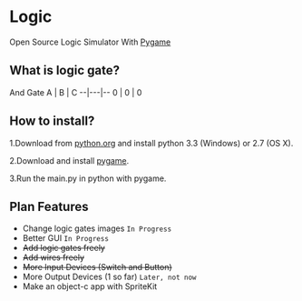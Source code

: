 Logic
=====
Open Source Logic Simulator With [Pygame](http://www.pygame.org/wiki/about)

What is logic gate?
--------------------
And Gate
 A | B | C
 --|---|--
 0 | 0 | 0

How to install?
--------------------
1.Download from [python.org](http://www.python.org/download/) and install python 3.3 (Windows) or 2.7 (OS X).      
       
2.Download and install [pygame](http://www.pygame.org/download.shtml). 
      
3.Run the main.py in python with pygame.  

Plan Features
-------------
* Change logic gates images `In Progress`   
* Better GUI `In Progress`
* ~~Add logic gates freely~~   
* ~~Add wires freely~~ 
* ~~More Input Devices (Switch and Button)~~
* More Output Devices  (1 so far) `Later, not now`
* Make an object-c app with SpriteKit  
